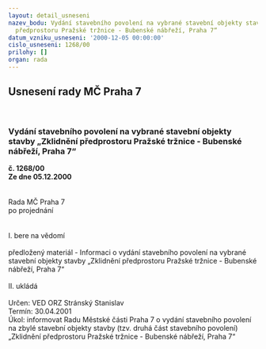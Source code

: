```yaml
---
layout: detail_usneseni
nazev_bodu: Vydání stavebního povolení na vybrané stavební objekty stavby „Zklidnění
  předprostoru Pražské tržnice - Bubenské nábřeží, Praha 7“
datum_vzniku_usneseni: '2000-12-05 00:00:00'
cislo_usneseni: 1268/00
prilohy: []
organ: rada
---
```

<div id="ucUsn_pList" class="usn">
	<span><h2>Usnesení rady MČ Praha 7 </h2>
<br></span><div class="standBody">
<span><h3>Vydání stavebního povolení na vybrané stavební objekty stavby „Zklidnění předprostoru Pražské tržnice - Bubenské nábřeží, Praha 7“</h3></span><div class="center">
		<strong>č. 1268/00</strong><br>
	</div>
<div class="center">
		<strong>Ze dne 05.12.2000</strong><br><br>
	</div>  <br>Rada MČ Praha 7<br>po projednání<br><br><br>I.	bere na vědomí<br><br> předložený materiál - Informaci o vydání stavebního povolení na vybrané stavební objekty stavby „Zklidnění předprostoru Pražské tržnice - Bubenské nábřeží, Praha 7“<br><br>II.	ukládá <br><br> Určen:	     	VED ORZ  Stránský Stanislav<br>Termín: 30.04.2001<br>Úkol:	informovat Radu Městské části Praha 7 o vydání stavebního povolení na zbylé stavební objekty stavby (tzv. druhá část stavebního povolení) „Zklidnění předprostoru Pražské tržnice - Bubenské nábřeží, Praha 7“<br>  </div>
</div>